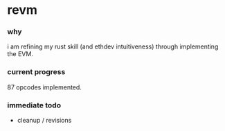 # revm

### why
i am refining my rust skill (and ethdev intuitiveness) through implementing the EVM.

### current progress
87 opcodes implemented.

### immediate todo
- cleanup / revisions
